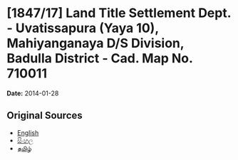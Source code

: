 # [1847/17] Land Title Settlement Dept. - Uvatissapura (Yaya 10), Mahiyanganaya D/S Division, Badulla District - Cad. Map No. 710011

**Date:** 2014-01-28

## Original Sources

- [English](https://documents.gov.lk/view/extra-gazettes/2014/1/1847-17_E.pdf)
- [සිංහල](https://documents.gov.lk/view/extra-gazettes/2014/1/1847-17_S.pdf)
- [தமிழ்](https://documents.gov.lk/view/extra-gazettes/2014/1/1847-17_T.pdf)
